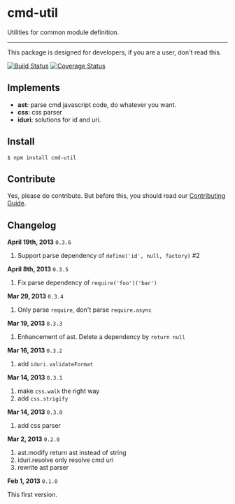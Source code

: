 # cmd-util

Utilities for common module definition.

---------------------------

This package is designed for developers, if you are a user, don't read this.

[![Build Status](https://travis-ci.org/spmjs/cmd-util.png?branch=master)](https://travis-ci.org/spmjs/cmd-util)
[![Coverage Status](https://coveralls.io/repos/spmjs/cmd-util/badge.png?branch=master)](https://coveralls.io/r/spmjs/cmd-util)

## Implements

- **ast**: parse cmd javascript code, do whatever you want.
- **css**: css parser
- **iduri**: solutions for id and uri.


## Install

```
$ npm install cmd-util
```

## Contribute

Yes, please do contribute. But before this, you should read our [Contributing Guide](https://github.com/spmjs/cmd-util/blob/master/CONTRIBUTING.md).

## Changelog

**April 19th, 2013** `0.3.6`

1. Support parse dependency of `define('id', null, factory)` #2

**April 8th, 2013** `0.3.5`

1. Fix parse dependency of `require('foo')('bar')`

**Mar 29, 2013** `0.3.4`

1. Only parse `require`, don't parse `require.async`

**Mar 19, 2013** `0.3.3`

1. Enhancement of ast. Delete a dependency by `return null`

**Mar 16, 2013** `0.3.2`

1. add `iduri.validateFormat`

**Mar 14, 2013** `0.3.1`

1. make `css.walk` the right way
2. add `css.strigify`

**Mar 14, 2013** `0.3.0`

1. add css parser

**Mar 2, 2013** `0.2.0`

1. ast.modify return ast instead of string
2. iduri.resolve only resolve cmd uri
3. rewrite ast parser

**Feb 1, 2013** `0.1.0`

This first version.

